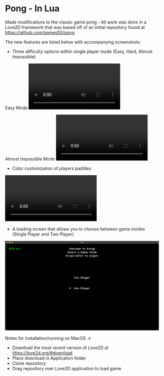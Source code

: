 # Pong - In Lua 

Made modifications to the classic game pong - All work was done in a Love2D framework that was based off of an initial repository found at https://github.com/games50/pong

The new features are listed below with accompanying screenshots:
* Three difficulty options within single player mode (Easy, Hard, Almost Impossible)

Easy Mode
![](EasyMode.mov)

Almost Impossible Mode
![](ImpossibleMode.mov)

* Color customization of players paddles 

![](ColorChanging.mov)

* A loading screen that allows you to choose between game modes (Single Player and Two Player)

![](StartScreen.png)

Notes for installation/running on MacOS -> 
* Download the most recent version of Love2D at https://love2d.org/#download
* Place download in Application folder 
* Clone repository 
* Drag repository over Love2D application to load game

